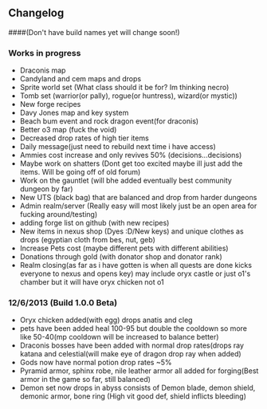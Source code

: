 ## Changelog 
####(Don't have build names yet will change soon!)

### Works in progress

* Draconis map
* Candyland and cem maps and drops
* Sprite world set (What class should it be for? Im thinking necro)
* Tomb set (warrior(or pally), rogue(or huntress), wizard(or mystic))
* New forge recipes
* Davy Jones map and key system
* Beach bum event and rock dragon event(for draconis)
* Better o3 map (fuck the void)
* Decreased drop rates of high tier items
* Daily message(just need to rebuild next time i have access)
* Ammies cost increase and only revives 50% (decisions...decisions)
* Maybe work on shatters (Dont get too excited maybe ill just add the items. Will be going off of old forum)
* Work on the gauntlet (will bhe added eventually best community dungeon by far)
* New UTS (black bag) that are balanced and drop from harder dungeons
* Admin realm/server (Really easy will most likely just be an open area for fucking around/testing)
* adding forge list on github (with new recipes)
* New items in nexus shop (Dyes :D/New keys) and unique clothes as drops (egyptian cloth from bes, nut, geb)
* Increase Pets cost (maybe different pets with different abilities)
* Donations through gold (with donator shop and donator rank)
* Realm closing(as far as i have gotten is when all quests are done kicks everyone to nexus and opens key) may include oryx castle or just o1's chamber but it will have oryx chicken not o1

### 12/6/2013 (Build 1.0.0 Beta) 
* Oryx chicken added(with egg) drops anatis and cleg
* pets have been added heal 100-95 but double the cooldown so more like 50-40(mp cooldown will be increased to balance better)
* Draconis bosses have been added with normal drop rates(drops ray katana and celestial(will make eye of dragon drop ray when added)
* Gods now have normal potion drop rates ~5%
* Pyramid armor, sphinx robe, nile leather armor all added for forging(Best armor in the game so far, still balanced)
* Demon set now drops in abyss consists of Demon blade, demon shield, demonic armor, bone ring (High vit good def, shield inflicts bleeding)

